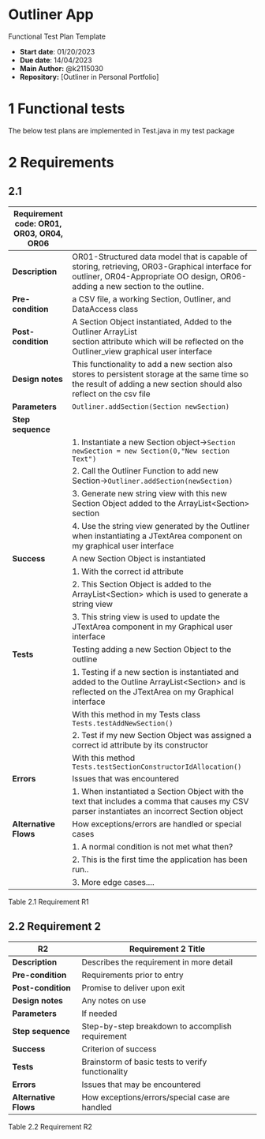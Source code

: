 # Outliner App
Functional Test Plan Template  
- **Start date**: 01/20/2023  
- **Due date**: 14/04/2023
- **Main Author:** @k2115030   
- **Repository:** 
[Outliner in Personal Portfolio]


# 1 Functional tests
The below test plans are implemented in Test.java in my test package

# 2 Requirements

## 2.1  

| **Requirement code: OR01, OR03, OR04, OR06** |       |
| ------ | ------------------------------------ | 
| **Description**      | OR01-Structured data model that is capable of storing, retrieving, OR03-Graphical interface for outliner, OR04-Appropriate OO design, OR06-adding a new section to the outline.  | 
| **Pre-condition**     | a CSV file, a working Section, Outliner, and DataAccess class|      
| **Post-condition**      | A Section Object instantiated, Added to the Outliner ArrayList<Section> section attribute which will be reflected on the Outliner_view graphical user interface  | 
| **Design notes**     | This functionality to add a new section also stores to persistent storage at the same time so the result of adding a new section should also reflect on the csv file 
| **Parameters**      | `Outliner.addSection(Section newSection)`|    
| **Step sequence**      |  |
||1. Instantiate a new Section object->`Section newSection = new Section(0,"New section Text")`|
||2. Call the Outliner Function to add new Section->`Outliner.addSection(newSection)` | 
||3. Generate new string view with this new Section Object added to the ArrayList&lt;Section&gt; section| 
||4. Use the string view generated by the Outliner when instantiating a JTextArea component on my graphical user interface  |
| **Success**      | A new Section Object is instantiated |
||1. With the correct id attribute|
||2. This Section Object is added to the ArrayList&lt;Section&gt; which is used to generate a string view|
||3. This string view is used to update the JTextArea component in my Graphical user interface|
| **Tests**      |  Testing adding a new Section Object to the outline |
||1. Testing if a new section is instantiated and added to the Outline ArrayList&lt;Section&gt; and is reflected on the JTextArea on my Graphical interface |
||    With this method in my Tests class `Tests.testAddNewSection()` | 
||2. Test if my new Section Object was assigned a correct id attribute by its constructor| 
||   With this method `Tests.testSectionConstructorIdAllocation()` | 
| **Errors**      | Issues that was encountered |
||1. When instantiated a Section Object with the text that includes a comma that causes my CSV parser instantiates an incorrect Section object|
| **Alternative Flows**      | How exceptions/errors are handled or special cases |
||1. A normal condition is not met what then?|
||2. This is the first time the application has been run..|
||3. More edge cases....|

Table 2.1 Requirement R1

## 2.2 Requirement 2

| **R2** |   **Requirement 2 Title**    |
| ------ | ------------------------------------ | 
| **Description**      | Describes the requirement in more detail  | 
| **Pre-condition**     | Requirements prior to entry   |      
| **Post-condition**      | Promise to deliver upon exit   | 
| **Design notes**     | Any notes on use |
| **Parameters**      | If needed |    
| **Step sequence**      |  Step-by-step breakdown to accomplish requirement |
| **Success**      | Criterion of success |
| **Tests**      |  Brainstorm of basic tests to verify functionality |
| **Errors**      | Issues that may be encountered 
| **Alternative Flows**      | How exceptions/errors/special case are handled |

Table 2.2 Requirement R2




